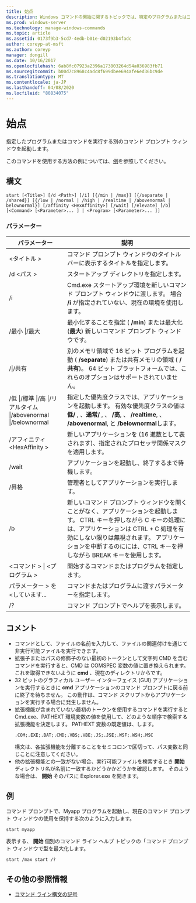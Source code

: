 ```yaml
---
title: 始点
description: Windows コマンドの開始に関するトピックでは、特定のプログラムまたはコマンドを実行するための個別のコマンドプロンプトウィンドウを起動します。
ms.prod: windows-server
ms.technology: manage-windows-commands
ms.topic: article
ms.assetid: 0173f9b3-5cd7-4edb-b01e-d02193b4fadc
author: coreyp-at-msft
ms.author: coreyp
manager: dongill
ms.date: 10/16/2017
ms.openlocfilehash: 6ab8fc07923a2396a173803264d54a036983fb71
ms.sourcegitcommit: b00d7c8968c4adc8f699dbee694afe6ed36bc9de
ms.translationtype: MT
ms.contentlocale: ja-JP
ms.lasthandoff: 04/08/2020
ms.locfileid: "80834075"
---
```

# <a name="start"></a>始点

指定したプログラムまたはコマンドを実行する別のコマンド プロンプト ウィンドウを起動します。

このコマンドを使用する方法の例については、[例](#BKMK_examples)を参照してください。

## <a name="syntax"></a>構文

```
start [<Title>] [/d <Path>] [/i] [{/min | /max}] [{/separate | /shared}] [{/low | /normal | /high | /realtime | /abovenormal | belownormal}] [/affinity <HexAffinity>] [/wait] [/elevate] [/b] [<Command> [<Parameter>... ] | <Program> [<Parameter>... ]]
```

### <a name="parameters"></a>パラメーター

|パラメーター|説明|
|---------|-----------|
|\<タイトル >|コマンド プロンプト ウィンドウのタイトル バーに表示するタイトルを指定します。|
|/d \<パス >|スタートアップ ディレクトリを指定します。|
|/i|Cmd.exe スタートアップ環境を新しいコマンド プロンプト ウィンドウに渡します。 場合 **/i** が指定されていない、現在の環境を使用します。|
|/最小 \|/最大|最小化することを指定 ( **/min**) または最大化 (**最大**) 新しいコマンド プロンプト ウィンドウです。|
|/\|/共有|別のメモリ領域で 16 ビット プログラムを起動 ( **/separate**) または共有メモリの領域 ( **/共有**)。 64 ビット プラットフォームでは、これらのオプションはサポートされていません。|
|/低 \|/標準 \|/高 \|/リアルタイム \|/abovenormal \|/belownormal|指定した優先度クラスでは、アプリケーションを起動します。 有効な優先度クラスの値は **低/** , 、**通常/** , 、 **/高**, 、 **/realtime**, 、 **/abovenormal**, と **/belownormal**します。|
|/アフィニティ \<HexAffinity >|新しいアプリケーションを (16 進数として表されます)、指定されたプロセッサ関係マスクを適用します。|
|/wait|アプリケーションを起動し、終了するまで待機します。|
|/昇格|管理者としてアプリケーションを実行します。|
|/b|新しいコマンド プロンプト ウィンドウを開くことがなく、アプリケーションを起動します。 CTRL キーを押しながら C キーの処理には、アプリケーションは CTRL + C 処理を有効にしない限りは無視されます。 アプリケーションを中断するのにには、CTRL キーを押しながら BREAK キーを使用します。|
|\<コマンド > \| \<プログラム >|開始するコマンドまたはプログラムを指定します。|
|パラメーター > を \<しています...|コマンドまたはプログラムに渡すパラメーターを指定します。|
|/?|コマンド プロンプトでヘルプを表示します。|

## <a name="remarks"></a>コメント

- コマンドとして、ファイルの名前を入力して、ファイルの関連付けを通じて非実行可能ファイルを実行できます。
- 拡張子またはパスの修飾子のない最初のトークンとして文字列 CMD を含むコマンドを実行すると、CMD は COMSPEC 変数の値に置き換えられます。 これを取得できないように **cmd** 、現在のディレクトリからです。
- 32 ビットのグラフィカル ユーザー インターフェイス (GUI) アプリケーションを実行するときに **cmd** アプリケーションのコマンド プロンプトに戻る前に終了を待ちません。 この動作は、コマンド スクリプトからアプリケーションを実行する場合に発生しません。
- 拡張機能が含まれていない最初のトークンを使用するコマンドを実行すると Cmd.exe、PATHEXT 環境変数の値を使用して、どのような順序で検索する拡張機能を決定します。 PATHEXT 変数の既定値は、します。  
  ```
  .COM;.EXE;.BAT;.CMD;.VBS;.VBE;.JS;.JSE;.WSF;.WSH;.MSC 
  ```  
  構文は、各拡張機能を分離することをセミコロンで区切って、パス変数と同じことに注意してください。
- 他の拡張機能との一致がない場合、実行可能ファイルを検索するとき **開始** ディレクトリ名が名前に一致するかどうかかどうかを確認します。 そのような場合は、 **開始** そのパスに Explorer.exe を開きます。

## <a name="examples"></a><a name=BKMK_examples></a>例

コマンド プロンプトで、Myapp プログラムを起動し、現在のコマンド プロンプト ウィンドウの使用を保持する次のように入力します。
```
start myapp 
```
表示する、 **開始** 個別のコマンド ライン ヘルプ トピックの「コマンド プロンプト ウィンドウで型を最大化します。
```
start /max start /?
```

## <a name="additional-references"></a>その他の参照情報

- [コマンド ライン構文の記号](command-line-syntax-key.md)
